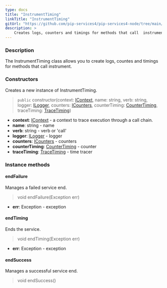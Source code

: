 ```yaml
---
type: docs
title: "InstrumentTiming"
linkTitle: "InstrumentTiming"
gitUrl: "https://github.com/pip-services4/pip-services4-node/tree/main/pip-services4-rpc-node"
description: >
    Creates logs, counters and timings for methods that call  instrument.
---
```


### Description

The InstrumentTiming class allows you to create logs, countes and timings for methods that call instrument.

### Constructors
Creates a new instance of InstrumentTiming.

> `public` constructor(context: [IContext](../../../components/context/icontext), name: string, verb: string, logger: [ILogger](../../../observability/log/ilogger), counters: [ICounters](../../../observability/count/icounters),
counterTiming: [CounterTiming](../../../observability/count/counter_timing), traceTiming: [TraceTiming](../../../observability/trace/trace_timing))

- **context**: [IContext](../../../components/context/icontext) -  a context to trace execution through a call chain.    
- **name**: string - name    
- **verb**: string - verb or 'call'     
- **logger**: [ILogger](../../../observability/log/ilogger) - logger    
- **counters**: [ICounters](../../../observability/count/icounters) - counters     
- **counterTiming**: [CounterTiming](../../../observability/count/counter_timing) - counter    
- **traceTiming**: [TraceTiming](../../../observability/trace/trace_timing) - time tracer    


### Instance methods

#### endFailure
Manages a failed service end.

> void endFailure(Exception err)

- **err**: Exception - exception


#### endTiming
Ends the service.

> void endTiming(Exception err)

- **err**: Exception - exception


#### endSuccess
Manages a successful service end.

> void endSuccess()





